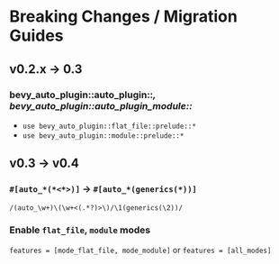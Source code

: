 # Breaking Changes / Migration Guides

## v0.2.x -> 0.3

### bevy_auto_plugin::auto_plugin::*, bevy_auto_plugin::auto_plugin_module::*

- `use bevy_auto_plugin::flat_file::prelude::*`
- `use bevy_auto_plugin::module::prelude::*`

## v0.3 -> v0.4

### `#[auto_*(*<*>)]` -> `#[auto_*(generics(*))]`

```regexp
/(auto_\w+)\(\w+<(.*?)>\)/\1(generics(\2))/
```

### Enable `flat_file`, `module` modes

`features = [mode_flat_file, mode_module]` or `features = [all_modes]`